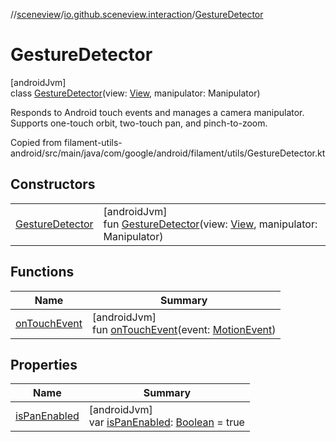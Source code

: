 //[sceneview](../../../index.md)/[io.github.sceneview.interaction](../index.md)/[GestureDetector](index.md)

# GestureDetector

[androidJvm]\
class [GestureDetector](index.md)(view: [View](https://developer.android.com/reference/kotlin/android/view/View.html), manipulator: Manipulator)

Responds to Android touch events and manages a camera manipulator. Supports one-touch orbit, two-touch pan, and pinch-to-zoom.

Copied from filament-utils-android/src/main/java/com/google/android/filament/utils/GestureDetector.kt

## Constructors

| | |
|---|---|
| [GestureDetector](-gesture-detector.md) | [androidJvm]<br>fun [GestureDetector](-gesture-detector.md)(view: [View](https://developer.android.com/reference/kotlin/android/view/View.html), manipulator: Manipulator) |

## Functions

| Name | Summary |
|---|---|
| [onTouchEvent](on-touch-event.md) | [androidJvm]<br>fun [onTouchEvent](on-touch-event.md)(event: [MotionEvent](https://developer.android.com/reference/kotlin/android/view/MotionEvent.html)) |

## Properties

| Name | Summary |
|---|---|
| [isPanEnabled](is-pan-enabled.md) | [androidJvm]<br>var [isPanEnabled](is-pan-enabled.md): [Boolean](https://kotlinlang.org/api/latest/jvm/stdlib/kotlin/-boolean/index.html) = true |
